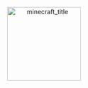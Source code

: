 <br clear="both">

<div align="center">
  <img height="166" alt="minecraft_title" src="https://github.com/user-attachments/assets/0dc8c75a-0ad5-44e2-8b8c-eb02325547e0" />
</div>
